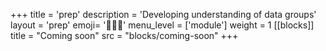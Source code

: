 +++
title = 'prep'
description = 'Developing understanding of data groups'
layout = 'prep'
emoji= '🧑🏾‍💻'
menu_level = ['module']
weight = 1
[[blocks]]
title = "Coming soon"
src = "blocks/coming-soon"
+++
